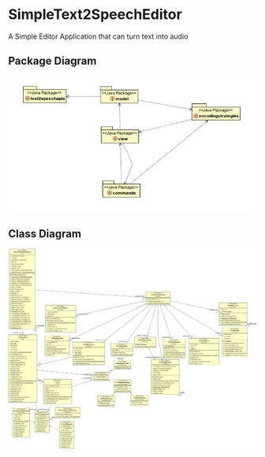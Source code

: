# SimpleText2SpeechEditor
A Simple Editor Application that can turn text into audio




## Package Diagram  
![alt text](https://github.com/irineos/SimpleText2SpeechEditor/blob/main/packageDiagram.png)

## Class Diagram  
![alt text](https://github.com/irineos/SimpleText2SpeechEditor/blob/main/ClassDiagram.png)
